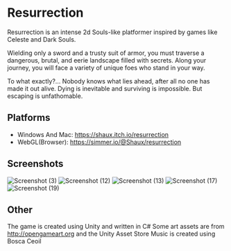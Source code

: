 # Resurrection
​​Resurrection ​is an intense​ 2d Souls-like platformer inspired by games like ​Celeste​ and ​Dark Souls​. 

Wielding only a sword and a trusty suit of armor, you must traverse a dangerous, brutal, and eerie landscape filled with secrets. Along your journey, you will face a variety of unique foes who stand in your way. 

To what exactly?... Nobody knows what lies ahead, after all no one has made it out alive.  Dying is inevitable and surviving is impossible. But escaping is unfathomable.

##  Platforms
- Windows And Mac: https://shaux.itch.io/resurrection
- WebGL(Browser): https://simmer.io/@Shaux/resurrection

## Screenshots
![Screenshot (3)](https://github.com/user-attachments/assets/967db5e4-c456-41cd-bcdf-91d7093a2baa)
![Screenshot (12)](https://github.com/user-attachments/assets/517b6c8d-8a7a-4dda-8929-32b6b305c4a7)
![Screenshot (13)](https://github.com/user-attachments/assets/15fce21b-a6ef-461b-b477-a790e3db5e92)
![Screenshot (17)](https://github.com/user-attachments/assets/b4a2f828-0f12-4e37-8669-42dd637ba95d)
![Screenshot (19)](https://github.com/user-attachments/assets/265c9076-94a4-4c18-98a4-4e5437c94769)

## Other
The game is created using Unity and written in C# 
Some art assets are from http://opengameart.org and the Unity Asset Store
Music is created using Bosca Ceoil
